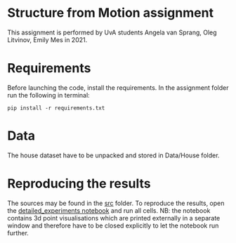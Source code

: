 # Structure from Motion assignment

This assignment is performed by UvA students Angela van Sprang, Oleg Litvinov, Emily Mes in 2021.

# Requirements

Before launching the code, install the requirements. In the assignment folder run the following in terminal:

```
pip install -r requirements.txt
```

# Data

The house dataset have to be unpacked and stored in Data/House folder.

# Reproducing the results

The sources may be found in the [src](src/) folder. To reproduce the results, open
the [detailed_experiments notebook](src/detailed_experiments.ipynb)
and run all cells. NB: the notebook contains 3d point visualisations which are printed externally in a separate window 
and therefore have to be closed explicitly to let the notebook run further.

